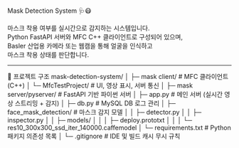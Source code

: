 Mask Detection System 🩺😷

마스크 착용 여부를 실시간으로 감지하는 시스템입니다.  
Python FastAPI 서버와 MFC C++ 클라이언트로 구성되어 있으며,  
Basler 산업용 카메라 또는 웹캠을 통해 얼굴을 인식하고  
마스크 착용 상태를 판단합니다.

---

📁 프로젝트 구조
mask-detection-system/
│
├─ mask client/ # MFC 클라이언트 (C++)
│ └─ MfcTestProject/ # UI, 영상 표시, 서버 통신
│
├─ mask server/pyserver/ # FastAPI 기반 파이썬 서버
│ ├─ app.py # 메인 서버 (실시간 영상 스트리밍 + 감지)
│ ├─ db.py # MySQL DB 로그 관리
│ ├─ face_mask_detection/ # 마스크 감지 모델
│ │ ├─ detector.py
│ │ ├─ inspector.py
│ │ ├─ models/
│ │ │ ├─ deploy.prototxt
│ │ │ └─ res10_300x300_ssd_iter_140000.caffemodel
│ └─ requirements.txt # Python 패키지 의존성 목록
│
└─ .gitignore # IDE 및 빌드 캐시 무시 규칙
